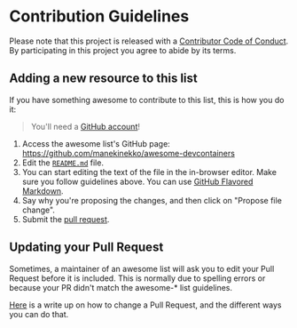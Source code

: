 # Contribution Guidelines

Please note that this project is released with a [Contributor Code of Conduct](code-of-conduct.md). By participating in this project you agree to abide by its terms.

## Adding a new resource to this list

If you have something awesome to contribute to this list, this is how you do it:

> You'll need a [GitHub account](https://github.com/join)!

1. Access the awesome list's GitHub page: https://github.com/manekinekko/awesome-devcontainers
1. Edit the [`README.md`](https://github.com/manekinekko/awesome-devcontainers/blob/main/README.md) file.
1. You can start editing the text of the file in the in-browser editor. Make sure you follow guidelines above. You can use [GitHub Flavored Markdown](https://help.github.com/articles/github-flavored-markdown/).
1. Say why you're proposing the changes, and then click on "Propose file change".
1. Submit the [pull request](https://help.github.com/articles/using-pull-requests/).

## Updating your Pull Request

Sometimes, a maintainer of an awesome list will ask you to edit your Pull Request before it is included. This is normally due to spelling errors or because your PR didn't match the awesome-* list guidelines.

[Here](https://github.com/RichardLitt/knowledge/blob/master/github/amending-a-commit-guide.md) is a write up on how to change a Pull Request, and the different ways you can do that.
